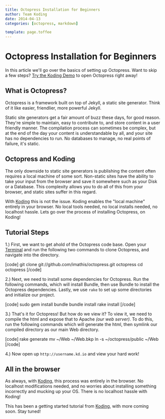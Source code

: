 ```yaml
---
title: Octopress Installation for Beginners
author: Team Koding
date: 2014-04-13
categories: [octopress, markdown]

template: page.toffee
---
```


# Octopress Installation for Beginners

In this article we'll go over the basics of setting up Octopress. Want to skip a few steps? [Try the Koding Demo](https://koding.com/Develop/Teamwork?import=https://github.com/imathis/octopress/archive/master.zip) to open Octopress right away!

## What is Octopress?

Octopress is a framework built on top of Jekyll, a static site generator. Think of it like easier, friendlier, more powerful Jekyll.

Static site generators get a fair amount of buzz these days, for good reason. They're simple to maintain, easy to contribute to, and store content in a user friendly manner. The compilation process can sometimes be complex, but at the end of the day your content is understandable by all, and your site has no dependencies to run. No databases to manage, no real points of failure, it's static.

## Octopress and Koding

The only downside to static site generators is publishing the content often requires a local machine of some sort. Non-static sites have the ability to take your input from the browser and save it somewhere such as your Disk or a Database. This complexity allows you to do all of this from your browser, and static sites suffer in this regard.

With [Koding](https://koding.com) this is not the issue. Koding enables the "local machine" entirely in your browser. No local tools needed, no local installs needed, no localhost hassle. Lets go over the process of installing Octopress, on Koding!

## Tutorial Steps

1.) First, we want to get ahold of the Octopress code base. Open your [Terminal](https://koding.com/Develop/Terminal) and run the following two commands to clone Octopress, and navigate into the directory.

[code] git clone git://github.com/imathis/octopress.git octopress cd octopress [/code]

2.) Next, we need to install some dependencies for Octopress. Run the following commands, which will install Bundle, then use Bundle to install the Octopress dependencies. Lastly, we use `rake` to set up some directories and initialize our project.

[code] sudo gem install bundle bundle install rake install [/code]

3.) That's it for Octopress! But how do we view it? To view it, we need to compile the html and expose that to Apache _(our web server)_. To do this, run the following commands which will generate the html, then symlink our compiled directory as our main Web directory.

[code] rake generate mv ~/Web ~/Web.bkp ln -s ~/octopress/public ~/Web [/code]

4.) Now open up `http://username.kd.io` and view your hard work!

## All in the browser

As always, with [Koding](https://koding.com), this process was entirely in the browser. No localhost modifications needed, and no worries about installing something incorrectly and mucking up your OS. There is no localhost hassle with Koding!

This has been a getting started tutorial from [Koding](https://koding.com), with more coming soon. Stay tuned!
